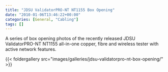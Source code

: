 ```yaml
---
title: "JDSU ValidatorPRO-NT NT1155 Box Opening"
date: "2010-01-06T13:46:22+00:00"
categories: [General, "Cabling"]
tags: []
---
```


A series of box opening photos of the recently released JDSU ValidatorPRO-NT NT1155 all-in-one copper, fibre and wireless tester with active network features.

{{< foldergallery src="images/galleries/jdsu-validatorpro-nt-box-opening/" >}}
